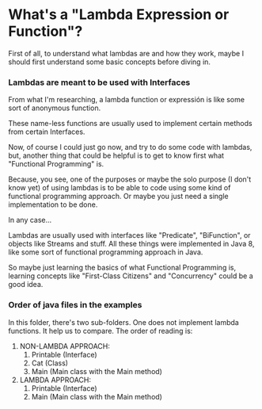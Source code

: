 # What's a "Lambda Expression or Function"?
First of all, to understand what lambdas are and how they work, maybe I should first understand some basic concepts before diving in.

### Lambdas are meant to be used with Interfaces
From what I'm researching, a lambda function or expressión is like some sort of anonymous function.

These name-less functions are usually used to implement certain methods from certain Interfaces.

Now, of course I could just go now, and try to do some code with lambdas, but, another thing that could be helpful is to get to know first what "Functional Programming" is.

Because, you see, one of the purposes or maybe the solo purpose (I don't know yet) of using lambdas is to be able to code using some kind of functional programming approach. Or maybe you just need a single implementation to be done.

In any case...

Lambdas are usually used with interfaces like "Predicate", "BiFunction", or objects like Streams and stuff. All these things were implemented in Java 8, like some sort of functional programming approach in Java.

So maybe just learning the basics of what Functional Programming is, learning concepts like "First-Class Citizens" and "Concurrency" could be a good idea.

### Order of java files in the examples
In this folder, there's two sub-folders. One does not implement lambda functions. It help us to compare. The order of reading is:
1. NON-LAMBDA APPROACH:
    1. Printable (Interface)
    2. Cat (Class)
    3. Main (Main class with the Main method)
2. LAMBDA APPROACH:
    1. Printable (Interface)
    2. Main (Main class with the Main method)



